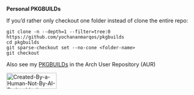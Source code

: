 **Personal PKGBUILDs**

If you’d rather only checkout one folder instead of clone the entire repo:

```
git clone -n --depth=1 --filter=tree:0 https://github.com/yochananmarqos/pkgbuilds
cd pkgbuilds
git sparse-checkout set --no-cone <folder-name>
git checkout
```

Also see my [PKGBUILDs](https://aur.archlinux.org/packages/?O=0&SeB=M&K=yochananmarqos&outdated=&SB=n&SO=a&PP=50&do_Search=Go) in the Arch User Repository (AUR)


<img width="131" height="42" alt="Created-By-a-Human-Not-By-AI-Badge-black" src="https://github.com/user-attachments/assets/c9704278-339a-40d1-a3e8-3c62bcd58ea1" />

